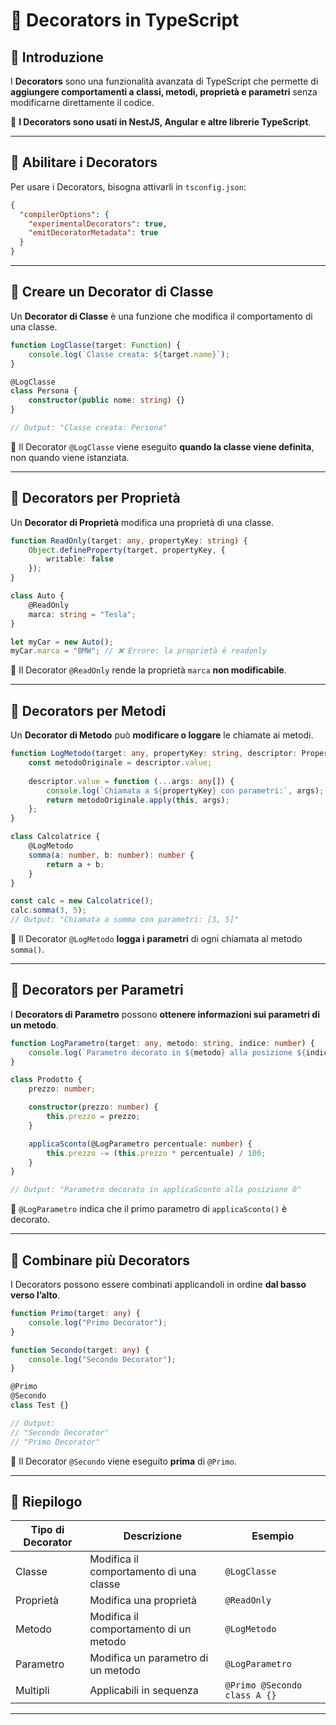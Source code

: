 
# 📌 Decorators in TypeScript

## 🎯 Introduzione
I **Decorators** sono una funzionalità avanzata di TypeScript che permette di **aggiungere comportamenti a classi, metodi, proprietà e parametri** senza modificarne direttamente il codice.

📌 **I Decorators sono usati in NestJS, Angular e altre librerie TypeScript**.

---

## 📌 Abilitare i Decorators
Per usare i Decorators, bisogna attivarli in `tsconfig.json`:

```json
{
  "compilerOptions": {
    "experimentalDecorators": true,
    "emitDecoratorMetadata": true
  }
}
````

---

## 📌 Creare un Decorator di Classe

Un **Decorator di Classe** è una funzione che modifica il comportamento di una classe.

```ts
function LogClasse(target: Function) {
    console.log(`Classe creata: ${target.name}`);
}

@LogClasse
class Persona {
    constructor(public nome: string) {}
}

// Output: "Classe creata: Persona"
```

📌 Il Decorator `@LogClasse` viene eseguito **quando la classe viene definita**, non quando viene istanziata.

---

## 📌 Decorators per Proprietà

Un **Decorator di Proprietà** modifica una proprietà di una classe.

```ts
function ReadOnly(target: any, propertyKey: string) {
    Object.defineProperty(target, propertyKey, {
        writable: false
    });
}

class Auto {
    @ReadOnly
    marca: string = "Tesla";
}

let myCar = new Auto();
myCar.marca = "BMW"; // ❌ Errore: la proprietà è readonly
```

📌 Il Decorator `@ReadOnly` rende la proprietà `marca` **non modificabile**.

---

## 📌 Decorators per Metodi

Un **Decorator di Metodo** può **modificare o loggare** le chiamate ai metodi.

```ts
function LogMetodo(target: any, propertyKey: string, descriptor: PropertyDescriptor) {
    const metodoOriginale = descriptor.value;
    
    descriptor.value = function (...args: any[]) {
        console.log(`Chiamata a ${propertyKey} con parametri:`, args);
        return metodoOriginale.apply(this, args);
    };
}

class Calcolatrice {
    @LogMetodo
    somma(a: number, b: number): number {
        return a + b;
    }
}

const calc = new Calcolatrice();
calc.somma(3, 5); 
// Output: "Chiamata a somma con parametri: [3, 5]"
```

📌 Il Decorator `@LogMetodo` **logga i parametri** di ogni chiamata al metodo `somma()`.

---

## 📌 Decorators per Parametri

I **Decorators di Parametro** possono **ottenere informazioni sui parametri di un metodo**.

```ts
function LogParametro(target: any, metodo: string, indice: number) {
    console.log(`Parametro decorato in ${metodo} alla posizione ${indice}`);
}

class Prodotto {
    prezzo: number;

    constructor(prezzo: number) {
        this.prezzo = prezzo;
    }

    applicaSconto(@LogParametro percentuale: number) {
        this.prezzo -= (this.prezzo * percentuale) / 100;
    }
}

// Output: "Parametro decorato in applicaSconto alla posizione 0"
```

📌 `@LogParametro` indica che il primo parametro di `applicaSconto()` è decorato.

---

## 📌 Combinare più Decorators

I Decorators possono essere combinati applicandoli in ordine **dal basso verso l’alto**.

```ts
function Primo(target: any) {
    console.log("Primo Decorator");
}

function Secondo(target: any) {
    console.log("Secondo Decorator");
}

@Primo
@Secondo
class Test {}

// Output:
// "Secondo Decorator"
// "Primo Decorator"
```

📌 Il Decorator `@Secondo` viene eseguito **prima** di `@Primo`.

---

## 📌 Riepilogo

|Tipo di Decorator|Descrizione|Esempio|
|---|---|---|
|Classe|Modifica il comportamento di una classe|`@LogClasse`|
|Proprietà|Modifica una proprietà|`@ReadOnly`|
|Metodo|Modifica il comportamento di un metodo|`@LogMetodo`|
|Parametro|Modifica un parametro di un metodo|`@LogParametro`|
|Multipli|Applicabili in sequenza|`@Primo @Secondo class A {}`|

---
